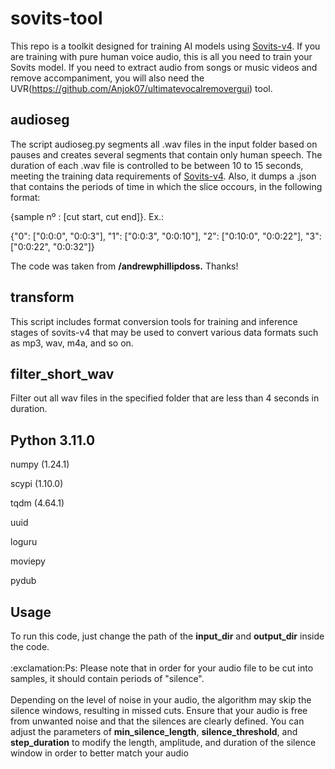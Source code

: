 # sovits-tool
This repo is a toolkit designed for training AI models using <a href="https://github.com/svc-develop-team/so-vits-svc/tree/4.0">Sovits-v4</a>. If you are training with pure human voice audio, this is all you need to train your Sovits model. If you need to extract audio from songs or music videos and remove accompaniment, you will also need the UVR(https://github.com/Anjok07/ultimatevocalremovergui) tool.

## audioseg
The script audioseg.py segments all .wav files in the input folder based on pauses and creates several segments that contain only human speech. The duration of each .wav file is controlled to be between 10 to 15 seconds, meeting the training data requirements of <a href="https://github.com/svc-develop-team/so-vits-svc/tree/4.0">Sovits-v4</a>. Also, it dumps a .json that contains the periods of time in which the slice occours, in the following format: 

{sample nº : [cut start, cut end]}. Ex.:

{"0": ["0:0:0", "0:0:3"], "1": ["0:0:3", "0:0:10"], "2": ["0:10:0", "0:0:22"], "3": ["0:0:22", "0:0:32"]}

The code was taken from <b>/andrewphillipdoss.</b> Thanks!


## transform
This script includes format conversion tools for training and inference stages of sovits-v4 that may be used to convert various data formats such as mp3, wav, m4a, and so on.

## filter_short_wav
Filter out all wav files in the specified folder that are less than 4 seconds in duration.

<h2> Python 3.11.0 </h2>

numpy (1.24.1)

scypi (1.10.0)

tqdm (4.64.1)

uuid

loguru

moviepy

pydub

<h2> Usage </h2>
To run this code, just change the path of the <b>input_dir</b> and <b>output_dir</b> inside the code.
<br/><br/>
:exclamation:Ps: Please note that in order for your audio file to be cut into samples, it should contain periods of "silence". 
<br /><br />
Depending on the level of noise in your audio, the algorithm may skip the silence windows, resulting in missed cuts. Ensure that your audio is free from unwanted noise and that the silences are clearly defined. You can adjust the parameters of <b>min_silence_length</b>, <b>silence_threshold</b>, and <b>step_duration</b> to modify the length, amplitude, and duration of the silence window in order to better match your audio
